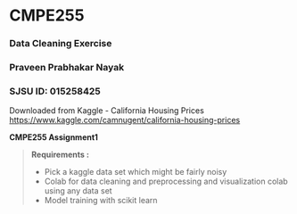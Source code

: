 # CMPE255

### Data Cleaning Exercise
### Praveen Prabhakar Nayak
### SJSU ID: 015258425


Downloaded from Kaggle - California Housing Prices  
https://www.kaggle.com/camnugent/california-housing-prices

**CMPE255 Assignment1**
> **Requirements :**
> - Pick a kaggle data set which might be fairly noisy
> - Colab for data cleaning and preprocessing  and visualization colab using any data set
> - Model training with scikit learn 
